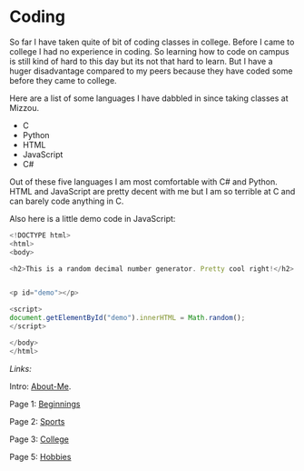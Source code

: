 # Coding

So far I have taken quite of bit of coding classes in college. Before I came to college I had no experience in coding. So learning how to code on campus is still kind of hard to this day but its not that hard to learn. But I have a huger disadvantage compared to my peers because they have coded some before they came to college. 

Here are a list of some languages I have dabbled in since taking classes at Mizzou. 

* C
* Python
* HTML
* JavaScript
* C#

Out of these five languages I am most comfortable with C# and Python. HTML and JavaScript are pretty decent with me but I am so terrible at C and can barely code anything in C. 


Also here is a little demo code in JavaScript:

``` javascript
<!DOCTYPE html>
<html>
<body>

<h2>This is a random decimal number generator. Pretty cool right!</h2>


<p id="demo"></p>

<script>
document.getElementById("demo").innerHTML = Math.random();
</script>

</body>
</html>
```


_Links:_

Intro: [About-Me](README.md). 

Page 1: [Beginnings](Beginnings.md)

Page 2: [Sports](Sports.md) 

Page 3: [College](College.md)

Page 5: [Hobbies](Hobbies.md)






